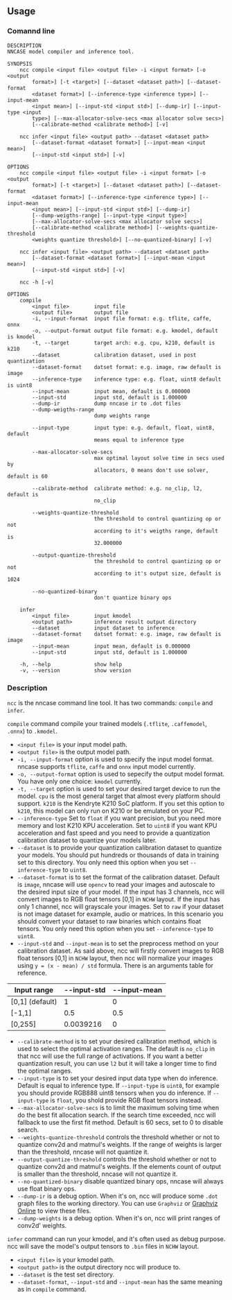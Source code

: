 ## Usage

### Comannd line
```
DESCRIPTION
NNCASE model compiler and inference tool.

SYNOPSIS
    ncc compile <input file> <output file> -i <input format> [-o <output
        format>] [-t <target>] [--dataset <dataset path>] [--dataset-format
        <dataset format>] [--inference-type <inference type>] [--input-mean
        <input mean>] [--input-std <input std>] [--dump-ir] [--input-type <input
        type>] [--max-allocator-solve-secs <max allocator solve secs>]
        [--calibrate-method <calibrate method>] [-v]

    ncc infer <input file> <output path> --dataset <dataset path>
        [--dataset-format <dataset format>] [--input-mean <input mean>]
        [--input-std <input std>] [-v]

OPTIONS
    ncc compile <input file> <output file> -i <input format> [-o <output
        format>] [-t <target>] [--dataset <dataset path>] [--dataset-format
        <dataset format>] [--inference-type <inference type>] [--input-mean
        <input mean>] [--input-std <input std>] [--dump-ir]
        [--dump-weigths-range] [--input-type <input type>]
        [--max-allocator-solve-secs <max allocator solve secs>]
        [--calibrate-method <calibrate method>] [--weights-quantize-threshold
        <weights quantize threshold>] [--no-quantized-binary] [-v]

    ncc infer <input file> <output path> --dataset <dataset path>
        [--dataset-format <dataset format>] [--input-mean <input mean>]
        [--input-std <input std>] [-v]

    ncc -h [-v]

OPTIONS
    compile
        <input file>        input file
        <output file>       output file
        -i, --input-format  input file format: e.g. tflite, caffe, onnx
        -o, --output-format output file format: e.g. kmodel, default is kmodel
        -t, --target        target arch: e.g. cpu, k210, default is k210
        --dataset           calibration dataset, used in post quantization
        --dataset-format    datset format: e.g. image, raw default is image
        --inference-type    inference type: e.g. float, uint8 default is uint8
        --input-mean        input mean, default is 0.000000
        --input-std         input std, default is 1.000000
        --dump-ir           dump nncase ir to .dot files
        --dump-weigths-range
                            dump weights range

        --input-type        input type: e.g. default, float, uint8, default
                            means equal to inference type

        --max-allocator-solve-secs
                            max optimal layout solve time in secs used by
                            allocators, 0 means don't use solver, default is 60

        --calibrate-method  calibrate method: e.g. no_clip, l2, default is
                            no_clip

        --weights-quantize-threshold
                            the threshold to control quantizing op or not
                            according to it's weigths range, default is
                            32.000000

        --output-quantize-threshold
                            the threshold to control quantizing op or not
                            according to it's output size, default is 1024

        --no-quantized-binary
                            don't quantize binary ops

    infer
        <input file>        input kmodel
        <output path>       inference result output directory
        --dataset           input dataset to inference
        --dataset-format    datset format: e.g. image, raw default is image
        --input-mean        input mean, default is 0.000000
        --input-std         input std, default is 1.000000

    -h, --help              show help
    -v, --version           show version
```

### Description

`ncc` is the nncase command line tool. It has two commands: `compile` and `infer`.

`compile` command compile your trained models (`.tflite`, `.caffemodel`, `.onnx`) to `.kmodel`.
- `<input file>` is your input model path.
- `<output file>` is the output model path.
- `-i, --input-format` option is used to specify the input model format. nncase supports `tflite`, `caffe` and `onnx` input model currently.
- `-o, --output-format` option is used to sepecify the output model format. You have only one choice: `kmodel` currently.
- `-t, --target` option is used to set your desired target device to run the model. `cpu` is the most general target that almost every platform should support. `k210` is the Kendryte K210 SoC platform. If you set this option to `k210`, this model can only run on K210 or be emulated on your PC.
- `--inference-type` Set to `float` if you want precision, but you need more memory and lost K210 KPU acceleration. Set to `uint8` if you want KPU acceleration and fast speed and you need to provide a quantization calibration dataset to quantize your models later.
- `--dataset` is to provide your quantization calibration dataset to quantize your models. You should put hundreds or thousands of data in training set to this directory. You only need this option when you set `--inference-type` to `uint8`.
- `--dataset-format` is to set the format of the calibration dataset. Default is `image`, nncase will use `opencv` to read your images and autoscale to the desired input size of your model. If the input has 3 channels, ncc will convert images to RGB float tensors [0,1] in `NCHW` layout. If the input has only 1 channel, ncc will grayscale your images. Set to `raw` if your dataset is not image dataset for example, audio or matrices. In this scenario you should convert your dataset to raw binaries which contains float tensors. You only need this option when you set `--inference-type` to `uint8`.
- `--input-std` and `--input-mean` is to set the preprocess method on your calibration dataset. As said above, ncc will firstly convert images to RGB float tensors [0,1] in `NCHW` layout, then ncc will normalize your images using `y = (x - mean) / std` formula. There is an arguments table for reference.

| Input range | --input-std | --input-mean |
|-------|------------------ |------------- |
| [0,1] (default) | 1 | 0 |
| [-1,1] | 0.5 | 0.5 |
| [0,255] | 0.0039216 | 0 |
- `--calibrate-method` is to set your desired calibration method, which is used to select the optimal activation ranges. The default is `no_clip` in that ncc will use the full range of activations. If you want a better quantization result, you can use `l2` but it will take a longer time to find the optimal ranges.
- `--input-type` is to set your desired input data type when do inference. Default is equal to inference type. If `--input-type` is `uint8`, for example you should provide RGB888 uint8 tensors when you do inference. If `--input-type` is `float`, you shold provide RGB float tensors instead.
- `--max-allocator-solve-secs` is to limit the maximum solving time when do the best fit allocation search. If the search time exceeded, ncc will fallback to use the first fit method. Default is 60 secs, set to 0 to disable search.
- `--weights-quantize-threshold` controls the threshold whether or not to quantize conv2d and matmul's weights. If the range of weights is larger than the threshold, nncase will not quantize it.
- `--output-quantize-threshold` controls the threshold whether or not to quantize conv2d and matmul's weights. If the elements count of output is smaller than the threshold, nncase will not quantize it.
- `--no-quantized-binary` disable quantized binary ops, nncase will always use float binary ops.
- `--dump-ir` is a debug option. When it's on, ncc will produce some `.dot` graph files to the working directory. You can use `Graphviz` or [Graphviz Online](https://dreampuf.github.io/GraphvizOnline) to view these files.
- `--dump-weights` is a debug option. When it's on, ncc will print ranges of conv2d' weights.

`infer` command can run your kmodel, and it's often used as debug purpose. ncc will save the model's output tensors to `.bin` files in `NCHW` layout.
- `<input file>` is your kmodel path.
- `<output path>` is the output directory ncc will produce to.
- `--dataset` is the test set directory.
- `--dataset-format`, `--input-std` and `--input-mean` has the same meaning as in `compile` command.
